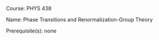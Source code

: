 




Course: PHYS 438

Name: Phase Transitions and Renormalization-Group Theory

Prerequisite(s): none